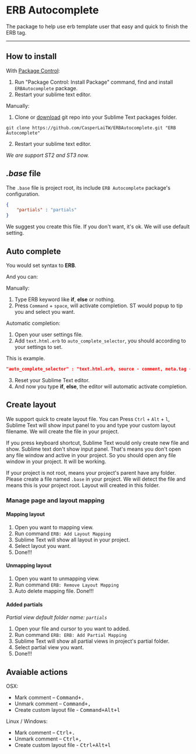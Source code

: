# ERB Autocomplete

The package to help use erb template user that easy and quick to finish the ERB tag.
***

## How to install


With [Package Control](http://wbond.net/sublime_packages/package_control):

1. Run "Package Control: Install Package" command, find and install `ERBAutocomplete` package.
2. Restart your sublime text editor.


Manually:

1. Clone or [download](https://github.com/CasperLaiTW/ERBAutocomplete/archive/master.zip "download") git repo into your Sublime Text packages folder.

  ```
  git clone https://github.com/CasperLaiTW/ERBAutocomplete.git "ERB Autocomplete"
  ```
2. Restart your sublime text editor.

*We are support ST2 and ST3 now.*

## *.base* file
The `.base` file is project root, its include `ERB Autocomplete` package's configuration.
```json
{
    "partials" : "partials"
}
```
We suggest you create this file. If you don't want, it's ok. We will use default setting.

## Auto complete
You would set syntax to **ERB**.

And you can:

Manually:

1. Type ERB keyword like **if**, **else** or nothing.
2. Press `Command` + `space`, will activate completion. ST would popup to tip you and select you want.

Automatic completion:

1. Open your user settings file.
2. Add `text.html.erb` to `auto_complete_selector`, you should according to your settings to set.

  This is example.
  ```json
  "auto_complete_selector" : "text.html.erb, source - comment, meta.tag - punctuation.definition.tag.begin"
  ```
3. Reset your Sublime Text editor.
4. And now you type **if**, **else**, the editor will automatic activate completion.


## Create layout
We support quick to create layout file. You can Press `Ctrl` + `Alt` + `l`, Sublime Text will show input panel to you and type your custom layout filename. We will create the file in your project.

If you press keyboard shortcut, Sublime Text would only create new file and show. Sublime text don't show input panel. That's means you don't open any file window and active in your project. So you should open any file window in your project. It will be working.

If your project is not root, means your project's parent have any folder. Please create a file named `.base` in your project. We will detect the file and means this is your project root. Layout will created in this folder.


### Manage page and layout mapping
#### Mapping layout
1. Open you want to mapping view.
2. Run command `ERB: Add Layout Mapping`
2. Sublime Text will show all layout in your project.
3. Select layout you want.
4. Done!!!

#### Unmapping layout
1. Open you want to unmapping view.
2. Run command `ERB: Remove Layout Mapping`
3. Auto delete mapping file. Done!!!

#### Added partials
*Partial view default folder name: `partials`*

1. Open your file and cursor to you want to added.
2. Run command `ERB: ERB: Add Partial Mapping`
3. Sublime Text will show all partial views in project's partial folder.
4. Select partial view you want.
5. Done!!!

## Avaiable actions
OSX:

* Mark comment – <kbd>Command+.</kbd>
* Unmark comment – <kbd>Command+,</kbd>
* Create custom layout file - <kbd>Command+Alt+l</kbd>

Linux / Windows:

* Mark comment – <kbd>Ctrl+.</kbd>
* Unmark comment – <kbd>Ctrl+,</kbd>
* Create custom layout file - <kbd>Ctrl+Alt+l</kbd>




